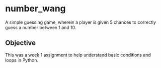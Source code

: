 # number_wang

A simple guessing game, wherein a player is given 5 chances to correctly guess a number between 1 and 10.  

## Objective

This was a week 1 assignment to help understand basic conditions and loops in Python.  

